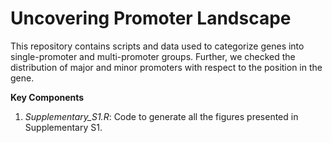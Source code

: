 # **Uncovering Promoter Landscape**
This repository contains scripts and data used to categorize genes into single-promoter and multi-promoter groups. Further, we checked the distribution of major and minor promoters with respect to the position in the gene. 

**Key Components**
1. *Supplementary_S1.R*: Code to generate all the figures presented in Supplementary S1.

